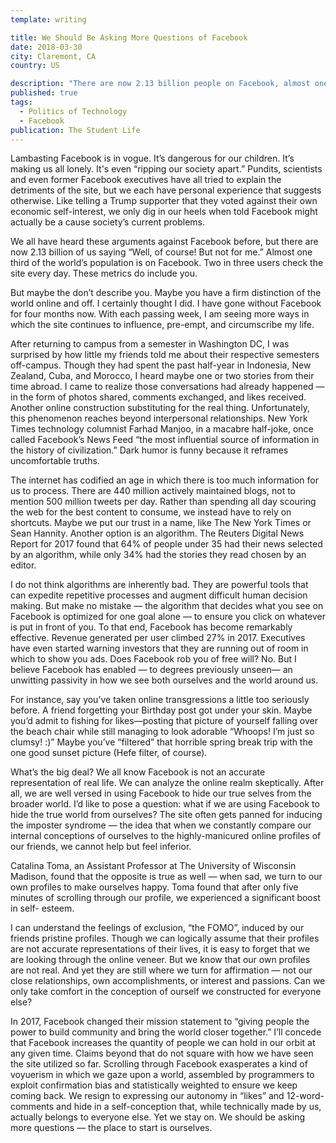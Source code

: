 ```yaml
---
template: writing

title: We Should Be Asking More Questions of Facebook
date: 2018-03-30
city: Claremont, CA
country: US

description: "There are now 2.13 billion people on Facebook, almost one third of the world’s population. Two in three users check the site every day. The aggregate of each of us turning a blind eye to Facebook’s flaws quickly becomes willful negligence on a global scale. This assertion includes you and me."
published: true
tags:
  - Politics of Technology
  - Facebook
publication: The Student Life
---
```


Lambasting Facebook is in vogue. It’s dangerous for our children. It’s making us all lonely. It's even
“ripping our society apart.” Pundits, scientists and even former Facebook executives have all tried to explain the detriments of the site, but we each have personal experience that suggests otherwise. Like telling a Trump supporter that they voted against their own economic self-interest, we only dig in our heels when told Facebook might actually be a cause society’s current problems.

We all have heard these arguments against Facebook before, but there are now 2.13 billion of us saying “Well, of course! But not for me.” Almost one third of the world’s population is on Facebook. Two in three users check the site every day. These metrics do include you.

But maybe the don’t describe you. Maybe you have a firm distinction of the world online and off. I certainly thought I did. I have gone without Facebook for four months now. With each passing week, I am seeing more ways in which the site continues to influence, pre-empt, and circumscribe my life.

After returning to campus from a semester in Washington DC, I was surprised by how little my friends told me about their respective semesters off-campus. Though they had spent the past half-year in Indonesia, New Zealand, Cuba, and Morocco, I heard maybe one or two stories from their time abroad. I came to realize those conversations had already happened — in the form of photos shared, comments exchanged, and likes received. Another online construction substituting for the real thing. Unfortunately, this phenomenon reaches beyond interpersonal relationships. New York Times technology columnist Farhad Manjoo, in a macabre half-joke, once called Facebook’s News Feed “the most influential source of information in the history of civilization.” Dark humor is funny because it reframes uncomfortable truths.

The internet has codified an age in which there is too much information for us to process. There are 440 million actively maintained blogs, not to mention 500 million tweets per day. Rather than spending all day scouring the web for the best content to consume, we instead have to rely on shortcuts. Maybe we put our trust in a name, like The New York Times or Sean Hannity. Another option is an algorithm. The Reuters Digital News Report for 2017 found that 64% of people under 35 had their news selected by an algorithm, while only 34% had the stories they read chosen by an editor.

I do not think algorithms are inherently bad. They are powerful tools that can expedite repetitive processes and augment difficult human decision making. But make no mistake — the algorithm that decides what you see on Facebook is optimized for one goal alone — to ensure you click on whatever is put in front of you. To that end, Facebook has become remarkably effective. Revenue generated per user climbed 27% in 2017. Executives have even started warning investors that they are running out of room in which to show you ads. Does Facebook rob you of free will? No. But I believe Facebook has enabled — to degrees previously unseen— an unwitting passivity in how we see both ourselves and the world around us.

For instance, say you’ve taken online transgressions a little too seriously before. A friend forgetting your Birthday post got under your skin. Maybe you’d admit to fishing for likes—posting that picture of yourself falling over the beach chair while still managing to look adorable “Whoops! I’m just so clumsy! :)” Maybe you’ve “filtered” that horrible spring break trip with the one good sunset picture (Hefe filter, of course).

What’s the big deal? We all know Facebook is not an accurate representation of real life. We can analyze the online realm skeptically. After all, we are well versed in using Facebook to hide our true selves from the broader world. I’d like to pose a question: what if we are using Facebook to hide the true world from ourselves? The site often gets panned for inducing the imposter syndrome — the idea that when we constantly compare our internal conceptions of ourselves to the highly-manicured online profiles of our friends, we cannot help but feel inferior.

Catalina Toma, an Assistant Professor at The University of Wisconsin Madison, found that the opposite is true as well — when sad, we turn to our own profiles to make ourselves happy. Toma found that after only five minutes of scrolling through our profile, we experienced a significant boost in self- esteem.

I can understand the feelings of exclusion, “the FOMO”, induced by our friends pristine profiles. Though we can logically assume that their profiles are not accurate representations of their lives, it is easy to forget that we are looking through the online veneer. But we know that our own profiles are not real. And yet they are still where we turn for affirmation — not our close relationships, own accomplishments, or interest and passions. Can we only take comfort in the conception of ourself we constructed for everyone else?

In 2017, Facebook changed their mission statement to “giving people the power to build community and bring the world closer together.” I’ll concede that Facebook increases the quantity of people we can hold in our orbit at any given time. Claims beyond that do not square with how we have seen the site utilized so far.
Scrolling through Facebook exasperates a kind of voyuerism in which we gaze upon a world, assembled by programmers to exploit confirmation bias and statistically weighted to ensure we keep coming back. We resign to expressing our autonomy in “likes” and 12-word-comments and hide in a self-conception that, while technically made by us, actually belongs to everyone else. Yet we stay on. We should be asking more questions — the place to start is ourselves.
